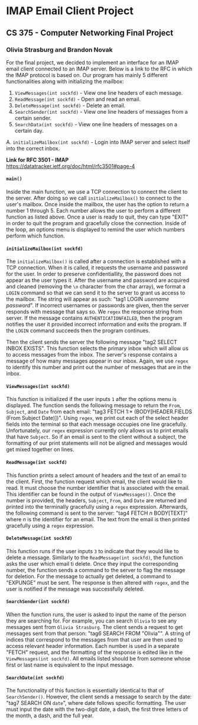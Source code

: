 # IMAP Email Client Project
## CS 375 - Computer Networking Final Project

### Olivia Strasburg and Brandon Novak

For the final project, we decided to implement an interface for an IMAP email client connected to an IMAP server. Below is a link to the RFC in which the IMAP protocol is based on. Our program has mainly 5 different functionalities along with initializing the mailbox:

1. `ViewMessages(int sockfd)` - View one line headers of each message.
2. `ReadMessage(int sockfd)` - Open and read an email.
3. `DeleteMessage(int sockfd)` - Delete an email.
4. `SearchSender(int sockfd)` -  View one line headers of messages from a certain sender.
5. `SearchData(int sockfd)` -  View one line headers of messages on a certain day.

A. `initializeMailbox(int sockfd)` - Login into IMAP server and select itself into the correct inbox. 

**Link for RFC 3501 - IMAP**
https://datatracker.ietf.org/doc/html/rfc3501#page-4 

#### `main()`

Inside the main function, we use a TCP connection to connect the client to the server. After doing so we call `initializeMailbox()` to connect to the user's mailbox. Once inside the mailbox, the user has the option to return a number 1 through 5. Each number allows the user to perform a different function as listed above. Once a user is ready to quit, they can type "EXIT" in order to quit the program and gracefully close the connection. Inside of the loop, an options menu is displayed to remind the user which numbers perform which function.

#### `initializeMailbox(int sockfd)`

The `initializeMailbox()` is called after a connection is established with a TCP connection. When it is called, it requests the username and password for the user. In order to preserve confidentiallity, the password does not appear as the user types it. After the username and password are acquired and cleaned (removing the `\n` character from the char array), we format a `LOGIN` command so that we can send it to the server to grant us access to the mailbox. The string will appear as such: "tag1 LOGIN *username password*". If incorrect usernames or passwords are given, then the server responds with message that says so. We `regex` the response string from server. If the message contains `AUTHENTICATIONFAILED`, then the program notifies the user it provided incorrect information and exits the program. If the `LOGIN` command succeeds then the program continues. 

Then the client sends the server the following message "tag2 SELECT INBOX EXISTS". This function selects the primary inbox which will allow us to access messages from the inbox. The server's response contains a message of how many messages appear in our inbox. Again, we use `regex` to identify this number and print out the number of messages that are in the inbox.

#### `ViewMessages(int sockfd)`

This function is initialized if the user inputs `1` after the options menu is displayed. The function sends the following message to return the `From`, `Subject`, and `Date` from each email: "tag3 FETCH 1:* (BODY\[HEADER.FIELDS (From Subject Date)])". Using `regex`, we print out each of the select header fields into the terminal so that each message occupies one line gracefully. Unfortunately, our `regex` expression currently only allows us to print emails that have `Subject`. So if an email is sent to the client without a subject, the formatting of our print statements will not be aligned and messages would get mixed together on lines. 

####  `ReadMessage(int sockfd)`

This function prints a select amount of headers and the text of an email to the client. First, the function request which email, the client would like to read. It must choose the number identifier that is associated with the email. This identifier can be found in the output of `ViewMessages()`. Once the number is provided, the headers, `Subject`, `From`, and `Date` are returned and printed into the terminally gracefully using a `regex` expression. Afterwards, the following command is sent to the server: "tag4 FETCH *n* BODY\[TEXT]" where *n* is the identifier for an email. The text from the email is then printed gracefully using a `regex` expression. 

####  `DeleteMessage(int sockfd)`

This function runs if the user inputs `3` to indicate that they would like to delete a message.  Similarly to the `ReadMessage(int sockfd)`, the function asks the user which email ti delete. Once they input the corresponding number, the function sends a command to the server to flag the message for deletion. For the message to actually get deleted, a command to "EXPUNGE" must be sent. The response is then altered with `regex`, and the user is notified if the message was successfully deleted.

####  `SearchSender(int sockfd)`

When the function runs, the user is asked to input the name of the person they are searching for. For example, you can search `Olivia` to see any messages sent from `Olivia Strasburg`. The client sends a request to get messages sent from that person: "tag6 SEARCH FROM "Olivia\"". A string of indices that correspond to the messages from that user are then used to access relevant header information. Each number is used in a separate "FETCH" request, and the formatting of the response is edited like in the `ViewMessages(int sockfd)`.  All emails listed should be from someone whose first or last name is equivalent to the input message.

####  `SearchDate(int sockfd)`

The functionality of this function is essentially identical to that of `SearchSender()`. However, the client sends a message to search by the date: "tag7 SEARCH ON `date`", where date follows specific formatting. The user must input the date with the two-digit date, a dash, the first three letters of the month, a dash, and the full year.